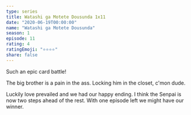 ```yaml
---
type: series
title: Watashi ga Motete Dousunda 1x11
date: "2020-06-19T00:00:00"
name: "Watashi ga Motete Dousunda"
season: 1
episode: 11
rating: 4
ratingEmoji: "⭐️⭐️⭐️⭐️"
share: false
---
```


Such an epic card battle!

The big brother is a pain in the ass. Locking him in the closet, c'mon dude.

Luckily love prevailed and we had our happy ending. I think the Senpai is now two steps ahead of the rest. With one episode left we might have our winner.
